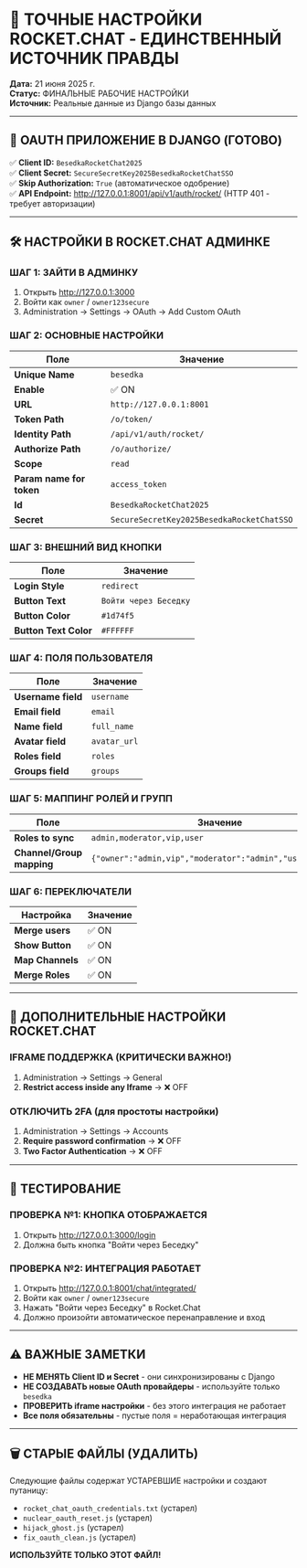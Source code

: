 # 🎯 ТОЧНЫЕ НАСТРОЙКИ ROCKET.CHAT - ЕДИНСТВЕННЫЙ ИСТОЧНИК ПРАВДЫ

**Дата:** 21 июня 2025 г.  
**Статус:** ФИНАЛЬНЫЕ РАБОЧИЕ НАСТРОЙКИ  
**Источник:** Реальные данные из Django базы данных  

---

## 🔑 OAUTH ПРИЛОЖЕНИЕ В DJANGO (ГОТОВО)

✅ **Client ID:** `BesedkaRocketChat2025`  
✅ **Client Secret:** `SecureSecretKey2025BesedkaRocketChatSSO`  
✅ **Skip Authorization:** `True` (автоматическое одобрение)  
✅ **API Endpoint:** http://127.0.0.1:8001/api/v1/auth/rocket/ (HTTP 401 - требует авторизации)  

---

## 🛠️ НАСТРОЙКИ В ROCKET.CHAT АДМИНКЕ

### ШАГ 1: ЗАЙТИ В АДМИНКУ
1. Открыть http://127.0.0.1:3000
2. Войти как `owner` / `owner123secure`
3. Administration → Settings → OAuth → Add Custom OAuth

### ШАГ 2: ОСНОВНЫЕ НАСТРОЙКИ

| Поле | Значение |
|------|----------|
| **Unique Name** | `besedka` |
| **Enable** | ✅ ON |
| **URL** | `http://127.0.0.1:8001` |
| **Token Path** | `/o/token/` |
| **Identity Path** | `/api/v1/auth/rocket/` |
| **Authorize Path** | `/o/authorize/` |
| **Scope** | `read` |
| **Param name for token** | `access_token` |
| **Id** | `BesedkaRocketChat2025` |
| **Secret** | `SecureSecretKey2025BesedkaRocketChatSSO` |

### ШАГ 3: ВНЕШНИЙ ВИД КНОПКИ

| Поле | Значение |
|------|----------|
| **Login Style** | `redirect` |
| **Button Text** | `Войти через Беседку` |
| **Button Color** | `#1d74f5` |
| **Button Text Color** | `#FFFFFF` |

### ШАГ 4: ПОЛЯ ПОЛЬЗОВАТЕЛЯ

| Поле | Значение |
|------|----------|
| **Username field** | `username` |
| **Email field** | `email` |
| **Name field** | `full_name` |
| **Avatar field** | `avatar_url` |
| **Roles field** | `roles` |
| **Groups field** | `groups` |

### ШАГ 5: МАППИНГ РОЛЕЙ И ГРУПП

| Поле | Значение |
|------|----------|
| **Roles to sync** | `admin,moderator,vip,user` |
| **Channel/Group mapping** | `{"owner":"admin,vip","moderator":"admin","user":"user"}` |

### ШАГ 6: ПЕРЕКЛЮЧАТЕЛИ

| Настройка | Значение |
|-----------|----------|
| **Merge users** | ✅ ON |
| **Show Button** | ✅ ON |
| **Map Channels** | ✅ ON |
| **Merge Roles** | ✅ ON |

---

## 🔧 ДОПОЛНИТЕЛЬНЫЕ НАСТРОЙКИ ROCKET.CHAT

### IFRAME ПОДДЕРЖКА (КРИТИЧЕСКИ ВАЖНО!)
1. Administration → Settings → General
2. **Restrict access inside any Iframe** → ❌ OFF

### ОТКЛЮЧИТЬ 2FA (для простоты настройки)
1. Administration → Settings → Accounts
2. **Require password confirmation** → ❌ OFF
3. **Two Factor Authentication** → ❌ OFF

---

## 🧪 ТЕСТИРОВАНИЕ

### ПРОВЕРКА №1: КНОПКА ОТОБРАЖАЕТСЯ
1. Открыть http://127.0.0.1:3000/login
2. Должна быть кнопка "Войти через Беседку"

### ПРОВЕРКА №2: ИНТЕГРАЦИЯ РАБОТАЕТ
1. Открыть http://127.0.0.1:8001/chat/integrated/
2. Войти как `owner` / `owner123secure`
3. Нажать "Войти через Беседку" в Rocket.Chat
4. Должно произойти автоматическое перенаправление и вход

---

## ⚠️ ВАЖНЫЕ ЗАМЕТКИ

- **НЕ МЕНЯТЬ Client ID и Secret** - они синхронизированы с Django
- **НЕ СОЗДАВАТЬ новые OAuth провайдеры** - используйте только `besedka`
- **ПРОВЕРИТЬ iframe настройки** - без этого интеграция не работает
- **Все поля обязательны** - пустые поля = неработающая интеграция

---

## 🗑️ СТАРЫЕ ФАЙЛЫ (УДАЛИТЬ)

Следующие файлы содержат УСТАРЕВШИЕ настройки и создают путаницу:
- `rocket_chat_oauth_credentials.txt` (устарел)
- `nuclear_oauth_reset.js` (устарел)
- `hijack_ghost.js` (устарел)
- `fix_oauth_clean.js` (устарел)

**ИСПОЛЬЗУЙТЕ ТОЛЬКО ЭТОТ ФАЙЛ!** 
